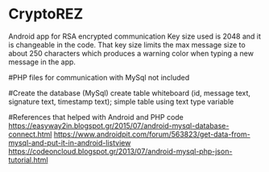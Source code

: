 # CryptoREZ
Android app for RSA encrypted communication
Key size used is 2048 and it is changeable in the code. That key size limits the max message size to about 250 characters which produces a warning color when typing a new message in the app.

#PHP files for communication with MySql not included

#Create the database (MySql) create table whiteboard (id, message text, signature text, timestamp text); simple table using text type variable

#References that helped with Android and PHP code https://easyway2in.blogspot.gr/2015/07/android-mysql-database-connect.html https://www.androidpit.com/forum/563823/get-data-from-mysql-and-put-it-in-android-listview https://codeoncloud.blogspot.gr/2013/07/android-mysql-php-json-tutorial.html
